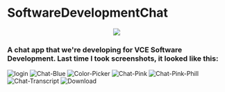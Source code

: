 # SoftwareDevelopmentChat

<div align="center">
<img src="https://i.ibb.co/BKpDcFf/Logo.png" />
</div>

<h3>A chat app that we're developing for VCE Software Development. Last time I took screenshots, it looked like this:</h3>

<img src="https://i.ibb.co/2cSbk3n/login.png" alt="login">
<img src="https://i.ibb.co/n6sbmCc/Chat-Blue.png" alt="Chat-Blue">
<img src="https://i.ibb.co/y5ZXFVj/Color-Picker.png" alt="Color-Picker">
<img src="https://i.ibb.co/qpCYHqb/Chat-Pink.png" alt="Chat-Pink">
<img src="https://i.ibb.co/wQMqq2S/Chat-Pink-Phill.png" alt="Chat-Pink-Phill">
<img src="https://i.ibb.co/ssmVfwB/Chat-Transcript.png" alt="Chat-Transcript">
<img src="https://i.ibb.co/RcwMyPc/Download.png" alt="Download">
